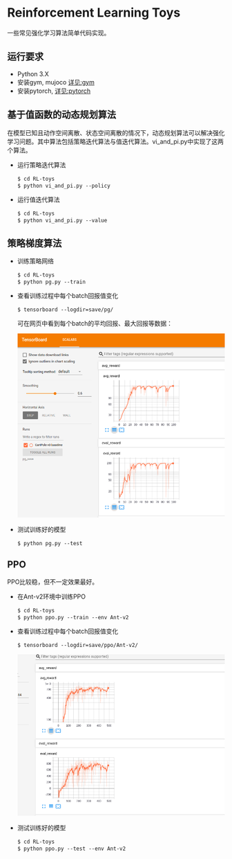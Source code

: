 # Reinforcement Learning Toys
一些常见强化学习算法简单代码实现。  
## 运行要求
- Python 3.X
- 安装gym, mujoco [详见:gym](https://github.com/openai/gym)
- 安装pytorch, [详见:pytorch](https://pytorch.org/)

## 基于值函数的动态规划算法
在模型已知且动作空间离散、状态空间离散的情况下，动态规划算法可以解决强化学习问题。其中算法包括策略迭代算法与值迭代算法。vi_and_pi.py中实现了这两个算法。
- 运行策略迭代算法
    ```shell
    $ cd RL-toys
    $ python vi_and_pi.py --policy
    ```
- 运行值迭代算法
    ```shell
    $ cd RL-toys
    $ python vi_and_pi.py --value
    ```
## 策略梯度算法
- 训练策略网络
    ```shell
    $ cd RL-toys
    $ python pg.py --train
    ```
- 查看训练过程中每个batch回报值变化
    ```shell
    $ tensorboard --logdir=save/pg/
    ```
    可在网页中看到每个batch的平均回报、最大回报等数据：  

    ![](resource_md/img/pg_cart_tensorboard.png)  

- 测试训练好的模型
    ```shell
    $ python pg.py --test
    ```

## PPO
PPO比较稳，但不一定效果最好。
-  在Ant-v2环境中训练PPO
    ```shell
    $ cd RL-toys
    $ python ppo.py --train --env Ant-v2
    ```
     
- 查看训练过程中每个batch回报值变化
    ```shell
    $ tensorboard --logdir=save/ppo/Ant-v2/
    ```

    ![](resource_md/img/Ant-v2-2.png) 
-  测试训练好的模型
    ```shell
    $ cd RL-toys
    $ python ppo.py --test --env Ant-v2
    ```

